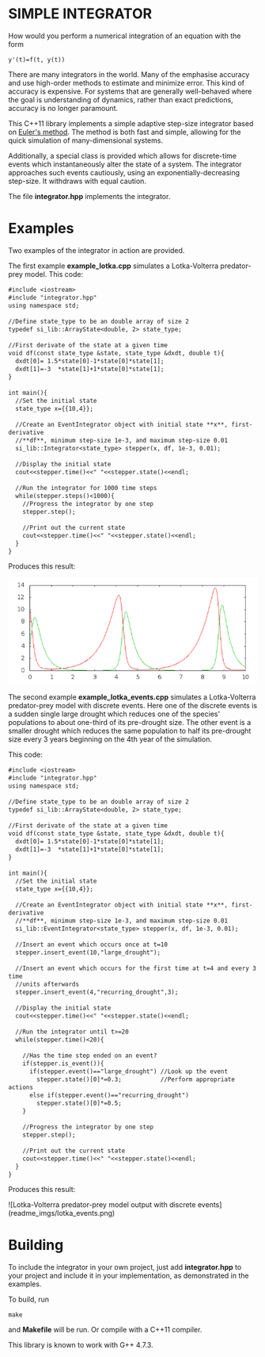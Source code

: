 SIMPLE INTEGRATOR
=================

How would you perform a numerical integration of an equation with the form

    y'(t)=f(t, y(t))

There are many integrators in the world. Many of the emphasise accuracy and use
high-order methods to estimate and minimize error. This kind of accuracy is
expensive. For systems that are generally well-behaved where the goal is
understanding of dynamics, rather than exact predictions, accuracy is no longer
paramount.

This C++11 library implements a simple adaptive step-size integrator based on
[Euler's method](https://en.wikipedia.org/wiki/Euler_method). The method is
both fast and simple, allowing for the quick simulation of many-dimensional
systems.

Additionally, a special class is provided which allows for discrete-time events
which instantaneously alter the state of a system. The integrator approaches
such events cautiously, using an exponentially-decreasing step-size. It
withdraws with equal caution.

The file **integrator.hpp** implements the integrator.

Examples
========

Two examples of the integrator in action are provided.

The first example **example\_lotka.cpp** simulates a Lotka-Volterra
predator-prey model. This code:

    #include <iostream>
    #include "integrator.hpp"
    using namespace std;

    //Define state_type to be an double array of size 2
    typedef si_lib::ArrayState<double, 2> state_type;

    //First derivate of the state at a given time
    void df(const state_type &state, state_type &dxdt, double t){
      dxdt[0]= 1.5*state[0]-1*state[0]*state[1];
      dxdt[1]=-3  *state[1]+1*state[0]*state[1];
    }

    int main(){
      //Set the initial state
      state_type x={{10,4}};

      //Create an EventIntegrator object with initial state **x**, first-derivative
      //**df**, minimum step-size 1e-3, and maximum step-size 0.01
      si_lib::Integrator<state_type> stepper(x, df, 1e-3, 0.01);

      //Display the initial state
      cout<<stepper.time()<<" "<<stepper.state()<<endl;

      //Run the integrator for 1000 time steps
      while(stepper.steps()<1000){
        //Progress the integrator by one step
        stepper.step();

        //Print out the current state
        cout<<stepper.time()<<" "<<stepper.state()<<endl;
      }
    }

Produces this result:

![Lotka-Volterra predator-prey model output](readme_imgs/lotka.png)

The second example **example\_lotka\_events.cpp** simulates a Lotka-Volterra
predator-prey model with discrete events. Here one of the discrete events is a
sudden single large drought which reduces one of the species' populations to
about one-third of its pre-drought size. The other event is a smaller drought
which reduces the same population to half its pre-drought size every 3 years
beginning on the 4th year of the simulation.

This code:

    #include <iostream>
    #include "integrator.hpp"
    using namespace std;

    //Define state_type to be an double array of size 2
    typedef si_lib::ArrayState<double, 2> state_type;

    //First derivate of the state at a given time
    void df(const state_type &state, state_type &dxdt, double t){
      dxdt[0]= 1.5*state[0]-1*state[0]*state[1];
      dxdt[1]=-3  *state[1]+1*state[0]*state[1];
    }

    int main(){
      //Set the initial state
      state_type x={{10,4}};

      //Create an EventIntegrator object with initial state **x**, first-derivative
      //**df**, minimum step-size 1e-3, and maximum step-size 0.01
      si_lib::EventIntegrator<state_type> stepper(x, df, 1e-3, 0.01);

      //Insert an event which occurs once at t=10
      stepper.insert_event(10,"large_drought");

      //Insert an event which occurs for the first time at t=4 and every 3 time
      //units afterwards
      stepper.insert_event(4,"recurring_drought",3);

      //Display the initial state
      cout<<stepper.time()<<" "<<stepper.state()<<endl;

      //Run the integrator until t>=20
      while(stepper.time()<20){

        //Has the time step ended on an event?
        if(stepper.is_event()){
          if(stepper.event()=="large_drought") //Look up the event
            stepper.state()[0]*=0.3;           //Perform appropriate actions
          else if(stepper.event()=="recurring_drought")
            stepper.state()[0]*=0.5;
        }

        //Progress the integrator by one step
        stepper.step();

        //Print out the current state
        cout<<stepper.time()<<" "<<stepper.state()<<endl;
      }
    }

Produces this result:

![Lotka-Volterra predator-prey model output with discrete events]
(readme_imgs/lotka_events.png)

Building
========

To include the integrator in your own project, just add **integrator.hpp** to
your project and include it in your implementation, as demonstrated in the
examples.

To build, run

    make

and **Makefile** will be run. Or compile with a C++11 compiler.

This library is known to work with G++ 4.7.3.
